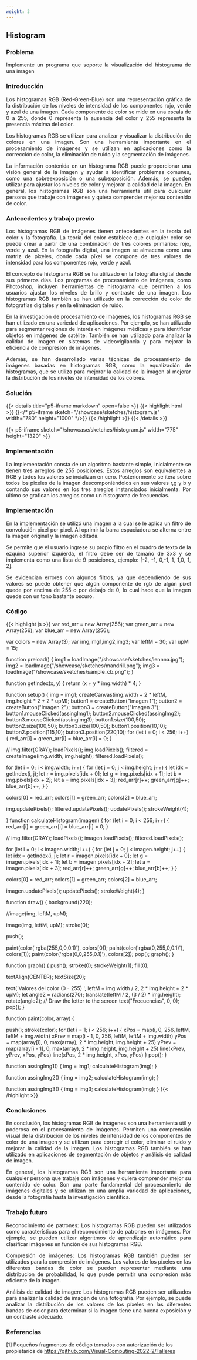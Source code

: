 ```yaml
---
weight: 3
---
```

## Histogram

### Problema
<p style="text-align: justify;">
Implemente un programa que soporte la visualización del histograma de una imagen
</p>

### Introducción
<p style="text-align: justify;">
Los histogramas RGB (Red-Green-Blue) son una representación gráfica de la distribución de los niveles de intensidad de los componentes rojo, verde y azul de una imagen. Cada componente de color se mide en una escala de 0 a 255, donde 0 representa la ausencia del color y 255 representa la presencia máxima del color.
</p>
<p style="text-align: justify;">
Los histogramas RGB se utilizan para analizar y visualizar la distribución de colores en una imagen. Son una herramienta importante en el procesamiento de imágenes y se utilizan en aplicaciones como la corrección de color, la eliminación de ruido y la segmentación de imágenes.
</p>
<p style="text-align: justify;">
La información contenida en un histograma RGB puede proporcionar una visión general de la imagen y ayudar a identificar problemas comunes, como una sobreexposición o una subexposición. Además, se pueden utilizar para ajustar los niveles de color y mejorar la calidad de la imagen. En general, los histogramas RGB son una herramienta útil para cualquier persona que trabaje con imágenes y quiera comprender mejor su contenido de color.
</p>

### Antecedentes y trabajo previo
<p style="text-align: justify;">
Los histogramas RGB de imágenes tienen antecedentes en la teoría del color y la fotografía. La teoría del color establece que cualquier color se puede crear a partir de una combinación de tres colores primarios: rojo, verde y azul. En la fotografía digital, una imagen se almacena como una matriz de píxeles, donde cada píxel se compone de tres valores de intensidad para los componentes rojo, verde y azul.
</p>
<p style="text-align: justify;">
El concepto de histograma RGB se ha utilizado en la fotografía digital desde sus primeros días. Los programas de procesamiento de imágenes, como Photoshop, incluyen herramientas de histograma que permiten a los usuarios ajustar los niveles de brillo y contraste de una imagen. Los histogramas RGB también se han utilizado en la corrección de color de fotografías digitales y en la eliminación de ruido.
</p>
<p style="text-align: justify;">
En la investigación de procesamiento de imágenes, los histogramas RGB se han utilizado en una variedad de aplicaciones. Por ejemplo, se han utilizado para segmentar regiones de interés en imágenes médicas y para identificar objetos en imágenes de satélite. También se han utilizado para analizar la calidad de imagen en sistemas de videovigilancia y para mejorar la eficiencia de compresión de imágenes.
</p>
<p style="text-align: justify;">
Además, se han desarrollado varias técnicas de procesamiento de imágenes basadas en histogramas RGB, como la equalización de histogramas, que se utiliza para mejorar la calidad de la imagen al mejorar la distribución de los niveles de intensidad de los colores.
</p>

### Solución

{{< details title="p5-iframe markdown" open=false >}}
{{< highlight html >}}
{{</* p5-iframe sketch="/showcase/sketches/histogram.js" width="780" height="1000" */>}}
{{< /highlight >}}
{{< /details >}}


{{< p5-iframe sketch="/showcase/sketches/histogram.js" width="775" height="1320" >}}

### Implementación
<p style="text-align: justify;">
La implementación consta de un algoritmo bastante simple, inicialmente se tienen tres arreglos de 255 posiciones. Estos arreglos son equivalentes a RGB y todos los valores se incializan en cero. Posteriormente se itera sobre todos los pixeles de la imagen descomponiéndolos en sus valores r,g y b y contando sus valores en los tres arreglos instanciados inicialmenta. Por último se grafican los arreglos como un histograma de frecuencias.
</p>


### Implementación
<p style="text-align: justify;">
En la implementación se utilizó una imagen a la cual se le aplica un filtro de convolución pixel por pixel. Al oprimir la barra espaciadora se alterna entre la
imagen original y la imagen editada.
</p>
<p style="text-align: justify;">
Se permite que el usuario ingrese su propio filtro en el cuadro de texto de la ezquina superior izquierda, el filtro debe ser de tamaño de 3x3
y se implementa como una lista de 9 posiciones, ejemplo: [-2, -1, 0,-1, 1, 1,0, 1, 2].
</p>
<p style="text-align: justify;">
Se evidencian errores con algunos filtros, ya que dependiendo de sus valores se puede obtener que algún componente de rgb de algún pixel quede por encima de 255
o por debajo de 0, lo cual hace que la imagen quede con un tono bastante oscuro.
</p>

### Código
{{< highlight js >}}
var red_arr = new Array(256);
var green_arr = new Array(256);
var blue_arr = new Array(256);


var colors = new Array(3);
var img,img1,img2,img3;
var leftM = 30;
var upM = 15;


function preload() {
  img1 = loadImage("/showcase/sketches/lennna.jpg");
  img2 = loadImage("/showcase/sketches/mandrill.png");
  img3 = loadImage("/showcase/sketches/sample_cb.png");
}

function getIndex(x, y) {
  return (x + y * img.width) * 4;
}


function setup() {
  img = img1;
  createCanvas(img.width + 2 * leftM, img.height * 2 + 2 * upM);
  button1 = createButton("Imagen 1");
  button2 = createButton("Imagen 2");
  button3 = createButton("Imagen 3");
  button1.mouseClicked(assingImg1);
  button2.mouseClicked(assingImg2);
  button3.mouseClicked(assingImg3);
  button1.size(100,50);
  button2.size(100,50);
  button3.size(100,50);
  button1.position(10,10);
  button2.position(115,10);
  button3.position(220,10);
  for (let i = 0; i < 256; i++) {
    red_arr[i] = green_arr[i] = blue_arr[i] = 0;
  }

  // img.filter(GRAY);
  loadPixels();
  img.loadPixels();
  filtered = createImage(img.width, img.height);
  filtered.loadPixels();


  for (let i = 0; i < img.width; i++) {
    for (let j = 0; j < img.height; j++) {
      let idx = getIndex(i, j);
      let r = img.pixels[idx + 0];
      let g = img.pixels[idx + 1];
      let b = img.pixels[idx + 2];
      let a = img.pixels[idx + 3];
      red_arr[r]++;
      green_arr[g]++;
      blue_arr[b]++;
    }
  }

  colors[0] = red_arr;
  colors[1] = green_arr;
  colors[2] = blue_arr;

  img.updatePixels();
  filtered.updatePixels();
  updatePixels();
  strokeWeight(4);

}
function calculateHistogram(imagen) {
  for (let i = 0; i < 256; i++) {
    red_arr[i] = green_arr[i] = blue_arr[i] = 0;
  }

  // img.filter(GRAY);
  loadPixels();
  imagen.loadPixels();
  filtered.loadPixels();


  for (let i = 0; i < imagen.width; i++) {
    for (let j = 0; j < imagen.height; j++) {
      let idx = getIndex(i, j);
      let r = imagen.pixels[idx + 0];
      let g = imagen.pixels[idx + 1];
      let b = imagen.pixels[idx + 2];
      let a = imagen.pixels[idx + 3];
      red_arr[r]++;
      green_arr[g]++;
      blue_arr[b]++;
    }
  }

  colors[0] = red_arr;
  colors[1] = green_arr;
  colors[2] = blue_arr;

  imagen.updatePixels();
  updatePixels();
  strokeWeight(4);
}



function draw() {
  background(220);
  
  //image(img, leftM, upM);
  
  image(img, leftM, upM);
  stroke(0);
  

  push();

  paint(color('rgba(255,0,0,0.1)'), colors[0]);
  paint(color('rgba(0,255,0,0.1)'), colors[1]);
  paint(color('rgba(0,0,255,0.1)'), colors[2]);
  pop();
  graph();
}

function graph() {
  push();
  stroke(0);
  strokeWeight(1);
  fill(0);

  textAlign(CENTER);
  textSize(20);

  text('Valores del color (0 - 255) ', leftM + img.width / 2, 2 * img.height + 2 * upM);
  let angle2 = radians(270);
  translate(leftM / 2, (3 / 2) * img.height);
  rotate(angle2);
  // Draw the letter to the screen
  text("Frecuencias", 0, 0);
  pop();
}

function paint(color, array) {
  
  push();
  stroke(color);
  for (let i = 1; i < 256; i++) {
    xPos = map(i, 0, 256, leftM, leftM + img.width)
    xPrev = map(i - 1, 0, 256, leftM, leftM + img.width)
    yPos = map(array[i], 0, max(array), 2 * img.height, img.height + 25)
    yPrev = map(array[i - 1], 0, max(array), 2 * img.height, img.height + 25)
    line(xPrev, yPrev, xPos, yPos)
    line(xPos, 2 * img.height, xPos, yPos)
  }
  pop();
}

function assingImg1() {
  img = img1;
  calculateHistogram(img);
}

function assingImg2() {
  img = img2;
  calculateHistogram(img);
}

function assingImg3() {
  img = img3;
  calculateHistogram(img);
}
{{< /highlight >}}


### Conclusiones
<p style="text-align: justify;">
En conclusión, los histogramas RGB de imágenes son una herramienta útil y poderosa en el procesamiento de imágenes. Permiten una comprensión visual de la distribución de los niveles de intensidad de los componentes de color de una imagen y se utilizan para corregir el color, eliminar el ruido y mejorar la calidad de la imagen. Los histogramas RGB también se han utilizado en aplicaciones de segmentación de objetos y análisis de calidad de imagen.
</p>
<p style="text-align: justify;">
En general, los histogramas RGB son una herramienta importante para cualquier persona que trabaje con imágenes y quiera comprender mejor su contenido de color. Son una parte fundamental del procesamiento de imágenes digitales y se utilizan en una amplia variedad de aplicaciones, desde la fotografía hasta la investigación científica.
</p>

### Trabajo futuro
<p style="text-align: justify;">
Reconocimiento de patrones: Los histogramas RGB pueden ser utilizados como características para el reconocimiento de patrones en imágenes. Por ejemplo, se pueden utilizar algoritmos de aprendizaje automático para clasificar imágenes en función de sus histogramas RGB.
</p>
<p style="text-align: justify;">
Compresión de imágenes: Los histogramas RGB también pueden ser utilizados para la compresión de imágenes. Los valores de los píxeles en las diferentes bandas de color se pueden representar mediante una distribución de probabilidad, lo que puede permitir una compresión más eficiente de la imagen.
</p>
<p style="text-align: justify;">
Análisis de calidad de imagen: Los histogramas RGB pueden ser utilizados para analizar la calidad de imagen de una fotografía. Por ejemplo, se puede analizar la distribución de los valores de los píxeles en las diferentes bandas de color para determinar si la imagen tiene una buena exposición y un contraste adecuado.
</p>

### Referencias

[1] Pequeños fragmentos de código tomados con autorización de los propietarios de https://github.com/Visual-Computing-2022-2/Talleres 